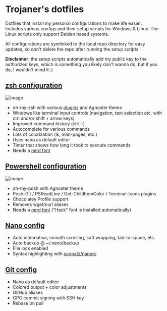 # Trojaner's dotfiles
Dotfiles that install my personal configurations to make life easier.  
Includes various configs and their setup scripts for Windows & Linux. The Linux scripts only support Debian based systems.  

All configurations are symlinked to the local repo directory for easy updates, so don't delete the repo after running the setup scripts.  

**Disclaimer**: the setup scripts automatically add my public key to the authorized keys, which is something you likely don't wanna do, but if you do, I wouldn't mind it :)  

## [zsh configuration](https://github.com/Trojaner/dotfiles/blob/main/.zshrc)

![image](https://user-images.githubusercontent.com/1809172/205993917-b928250b-2b1c-4492-9aa1-632a65976ad5.png)

- oh-my-zsh with various [plugins](https://github.com/Trojaner/dotfiles/blob/main/.zshrc#L73) and Agnoster theme
- Windows like terminal input controls (navigation, text selection etc. with ctrl and/or shift + arrow keys)
- Improved command history (ctrl-r)
- Autocomplete for various commands
- Lots of colorization (ls, man-pages, etc.)
- Uses nano as default editor
- Timer that shows how long it took to execute commands
- Needs a [nerd font](https://github.com/ryanoasis/nerd-fonts)

## [Powershell configuration](https://github.com/Trojaner/dotfiles/blob/main/Microsoft.PowerShell_profile.ps1)

![image](https://user-images.githubusercontent.com/1809172/205998160-4117c590-5e66-4732-81a0-1793a8793cdd.png)

- oh-my-posh with Agnoster theme
- Posh-Git / PSReadLine / Get-ChildItemColor / Terminal-Icons plugins
- Chocolatey Profile support
- Removes wget/curl aliases
- Needs a [nerd font](https://github.com/ryanoasis/nerd-fonts) ("Hack" font is installed automatically)

## [Nano config](https://github.com/Trojaner/dotfiles/blob/main/.nanorc)
- Auto intendation, smooth scrolling, soft wrapping, tab-to-space, etc.
- Auto backup @ ~/.nano/backup
- File lock enabled
- Syntax highlighting with [scopatz/nanorc](https://github.com/scopatz/nanorc)

## [Git config](https://github.com/Trojaner/dotfiles/blob/main/.gitconfig)
- Nano as default editor
- Colored output + color adjustments
- GitHub aliases
- GPG commit signing with SSH key
- Rebase on pull
